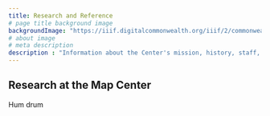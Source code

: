 ```yaml
---
title: Research and Reference
# page title background image
backgroundImage: "https://iiif.digitalcommonwealth.org/iiif/2/commonwealth:3f463366g/1292,3248,8404,3417/1200,/0/default.jpg"
# about image
# meta description
description : "Information about the Center's mission, history, staff, and boards."
---
```


## Research at the Map Center

Hum drum


